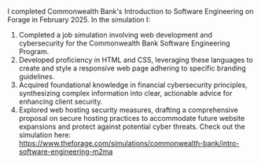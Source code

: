 I completed Commonwealth Bank's Introduction to Software Engineering on Forage in February 2025. In the simulation I:
  1. Completed a job simulation involving web development and cybersecurity for the Commonwealth Bank Software Engineering Program.
  2. Developed proficiency in HTML and CSS, leveraging these languages to create and style a responsive web page adhering to specific branding guidelines.
  3. Acquired foundational knowledge in financial cybersecurity principles, synthesizing complex information into clear, actionable advice for enhancing client security.
  4. Explored web hosting security measures, drafting a comprehensive proposal on secure hosting practices to accommodate future website expansions and protect against potential cyber threats.
Check out the simulation here: https://www.theforage.com/simulations/commonwealth-bank/intro-software-engineering-m2ma
